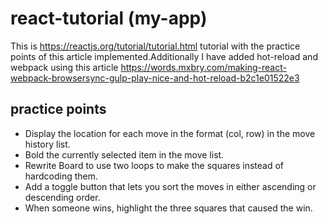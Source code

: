 # react-tutorial (my-app)

This is https://reactjs.org/tutorial/tutorial.html tutorial with
the practice points of this article implemented.Additionally I have
added hot-reload and webpack using this 
article https://words.mxbry.com/making-react-webpack-browsersync-gulp-play-nice-and-hot-reload-b2c1e01522e3

## practice points
- Display the location for each move in the format (col, row) in the move history list.
- Bold the currently selected item in the move list.
- Rewrite Board to use two loops to make the squares instead of hardcoding them.
- Add a toggle button that lets you sort the moves in either ascending or descending order.
- When someone wins, highlight the three squares that caused the win.

##

